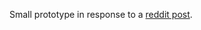 Small prototype in response to a [reddit post](https://www.reddit.com/r/INAT/comments/agcti6/programmersi_think_this_one_might_sound_weird_but/).
